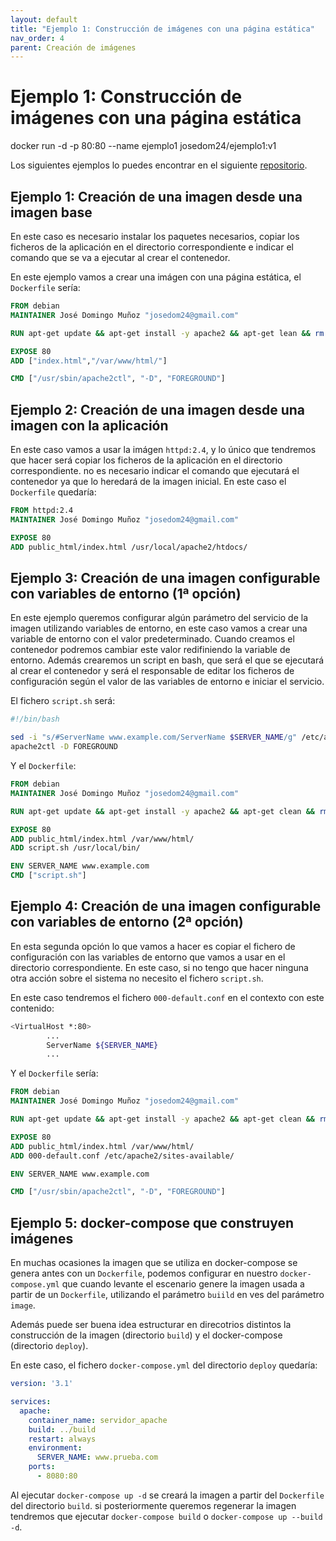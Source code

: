 ```yaml
---
layout: default
title: "Ejemplo 1: Construcción de imágenes con una página estática"
nav_order: 4
parent: Creación de imágenes
---
```

# Ejemplo 1: Construcción de imágenes con una página estática





docker run -d -p 80:80 --name ejemplo1 josedom24/ejemplo1:v1










Los siguientes ejemplos lo puedes encontrar en el siguiente [repositorio](https://github.com/josedom24/ejemplos_dockerfile).

## Ejemplo 1: Creación de una imagen desde una imagen base

En este caso es necesario instalar los paquetes necesarios, copiar los ficheros de la aplicación en el directorio correspondiente e indicar el comando que se va a ejecutar al crear el contenedor.

En este ejemplo vamos a crear una imágen con una página estática, el `Dockerfile` sería:

```Dockerfile
FROM debian
MAINTAINER José Domingo Muñoz "josedom24@gmail.com"

RUN apt-get update && apt-get install -y apache2 && apt-get lean && rm -rf /var/lib/apt/lists/*

EXPOSE 80
ADD ["index.html","/var/www/html/"]

CMD ["/usr/sbin/apache2ctl", "-D", "FOREGROUND"]
```

## Ejemplo 2: Creación de una imagen desde una imagen con la aplicación

En este caso vamos a usar la imágen `httpd:2.4`, y lo único que tendremos que hacer será copiar los ficheros de la aplicación en el directorio correspondiente. no es necesario indicar el comando que ejecutará el contenedor ya que lo heredará de la imagen inicial. En este caso el `Dockerfile` quedaría:

```Dockerfile
FROM httpd:2.4
MAINTAINER José Domingo Muñoz "josedom24@gmail.com"

EXPOSE 80
ADD public_html/index.html /usr/local/apache2/htdocs/
```

## Ejemplo 3: Creación de una imagen configurable con variables de entorno (1ª opción)

En este ejemplo queremos configurar algún parámetro del servicio de la imagen utilizando variables de entorno, en este caso vamos a crear una variable de entorno con el valor predeterminado. Cuando creamos el contenedor podremos cambiar este valor redifiniendo la variable de entorno. Además crearemos un script en bash, que será el que se ejecutará al crear el contenedor y será el responsable de editar los ficheros de configuración según el valor de las variables de entorno e iniciar el servicio.

El fichero `script.sh` será:

```bash
#!/bin/bash

sed -i "s/#ServerName www.example.com/ServerName $SERVER_NAME/g" /etc/apache2/sites-available/000-default.conf 
apache2ctl -D FOREGROUND
```

Y el `Dockerfile`:

```Dockerfile
FROM debian
MAINTAINER José Domingo Muñoz "josedom24@gmail.com"

RUN apt-get update && apt-get install -y apache2 && apt-get clean && rm -rf /var/lib/apt/lists/*

EXPOSE 80
ADD public_html/index.html /var/www/html/
ADD script.sh /usr/local/bin/

ENV SERVER_NAME www.example.com
CMD ["script.sh"]
```

## Ejemplo 4: Creación de una imagen configurable con variables de entorno (2ª opción)

En esta segunda opción lo que vamos a hacer es copiar el fichero de configuración con las variables de entorno que vamos a usar en el directorio correspondiente. En este caso, si no tengo que hacer ninguna otra acción sobre el sistema no necesito el fichero `script.sh`.

En este caso tendremos el fichero `000-default.conf` en el contexto con este contenido:

```bash
<VirtualHost *:80>
        ...
        ServerName ${SERVER_NAME}
        ...
```

Y el `Dockerfile` sería:

```Dockerfile
FROM debian
MAINTAINER José Domingo Muñoz "josedom24@gmail.com"

RUN apt-get update && apt-get install -y apache2 && apt-get clean && rm -rf /var/lib/apt/lists/*

EXPOSE 80
ADD public_html/index.html /var/www/html/
ADD 000-default.conf /etc/apache2/sites-available/

ENV SERVER_NAME www.example.com

CMD ["/usr/sbin/apache2ctl", "-D", "FOREGROUND"]
```

## Ejemplo 5: docker-compose que construyen imágenes

En muchas ocasiones la imagen que se utiliza en docker-compose se genera antes con un `Dockerfile`, podemos configurar en nuestro `docker-compose.yml` que cuando levante el escenario genere la imagen usada a partir de un `Dockerfile`, utilizando el parámetro `buiild` en ves del parámetro `image`.

Además puede ser buena idea estructurar en direcotrios distintos la construcción de la imagen (directorio `build`) y el docker-compose (directorio `deploy`).

En este caso, el fichero `docker-compose.yml` del directorio `deploy` quedaría:

```yaml
version: '3.1'

services:
  apache:
    container_name: servidor_apache
    build: ../build
    restart: always
    environment:
      SERVER_NAME: www.prueba.com
    ports:
      - 8080:80
```

Al ejecutar `docker-compose up -d` se creará la imagen a partir del `Dockerfile` del directorio `build`. si posteriormente queremos regenerar la imagen tendremos que ejecutar `docker-compose build` o `docker-compose up --build -d`.
